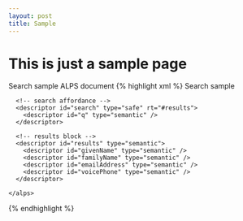 ```yaml
---
layout: post
title: Sample
---
```

# This is just a sample page

Search sample ALPS document
{% highlight xml %}
    <alps>
      <doc>
        Search sample
      </doc>
      
      <!-- search affordance -->
      <descriptor id="search" type="safe" rt="#results">
        <descriptor id="q" type="semantic" />
      </descriptor>
      
      <!-- results block -->
      <descriptor id="results" type="semantic">
        <descriptor id="givenName" type="semantic" />
        <descriptor id="familyName" type="semantic" />
        <descriptor id="emailAddress" type="semantic" />
        <descriptor id="voicePhone" type="semantic" />
      </descriptor>
      
    </alps>
{% endhighlight %}
